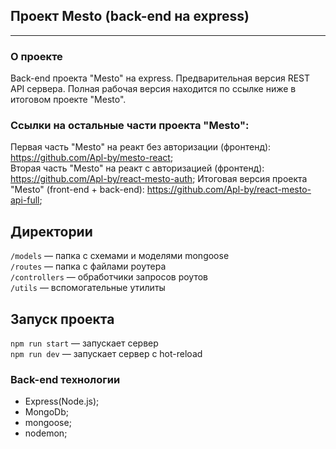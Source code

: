## Проект Mesto (back-end  на express)
--- 
### О проекте  

Back-end проекта "Mesto" на express. Предварительная версия  REST API сервера. Полная рабочая версия находится по ссылке ниже в итоговом проекте "Mesto".  
### Ссылки на остальные части проекта "Mesto":
Первая часть "Mesto" на реакт без авторизации (фронтенд):   https://github.com/Apl-by/mesto-react;  
Вторая часть "Mesto" на реакт с авторизацией (фронтенд): https://github.com/Apl-by/react-mesto-auth;
Итоговая версия проекта "Mesto" (front-end + back-end): https://github.com/Apl-by/react-mesto-api-full;
## Директории

`/models` — папка с схемами и моделями mongoose  
`/routes` — папка с файлами роутера  
`/controllers` — обработчики запросов роутов  
`/utils` — вспомогательные утилиты  
  ## Запуск проекта

`npm run start` — запускает сервер   
`npm run dev` — запускает сервер с hot-reload
### Back-end  технологии

- Express(Node.js);
- MongoDb;
- mongoose;
- nodemon;

